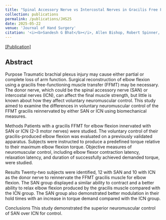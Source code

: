 ```yaml
---
title: "Spinal Accessory Nerve vs Intercostal Nerves in Gracilis Free Functioning Muscle Transfer for Elbow Flexion in Adult Brachial Plexus Patients"
collection: publications
permalink: /publications/JHS25
date: 2025-05-22
venue: 'Journal of Hand Surgery'
citation: '<i><b>Sandesh G Bhat</b></i>, Allen Bishop, Robert Spinner, Kenton Kaufman, Alexander Shin.'
---
```


[[Publication]](https://www.sciencedirect.com/science/article/abs/pii/S0363502325001923)

## Abstract

Purpose
Traumatic brachial plexus injury may cause either partial or complete loss of arm function. Surgical reconstruction of elbow flexion using a gracilis free-functioning muscle transfer (FFMT) may be necessary. The donor nerve, which could be the spinal accessory nerve (SAN) or intercostal nerves (ICN), can affect the final muscle strength, but little is known about how they affect voluntary neuromuscular control. This study aimed to examine the differences in voluntary neuromuscular control of the FFMT gracilis reinnervated by either SAN or ICN using biomechanical measures.

Methods
Patients with a gracilis FFMT for elbow flexion innervated with SAN or ICN (2–3 motor nerves) were studied. The voluntary control of their gracilis-produced elbow flexion was evaluated on a previously validated apparatus. Subjects were instructed to produce a predefined torque relative to their maximum elbow flexion torque. Objective measures of neuromuscular control, including elbow flexor contraction latency, relaxation latency, and duration of successfully achieved demanded torque, were studied.

Results
Twenty-two subjects were identified, 12 with SAN and 10 with ICN as the donor nerve to reinnervate the FFMT gracilis muscle for elbow flexion. The SAN group displayed a similar ability to contract and a better ability to relax elbow flexion produced by the gracilis muscle compared with the ICN group. The SAN group also demonstrated better modulation in their hold times with an increase in torque demand compared with the ICN group.

Conclusions
This study demonstrated the superior neuromuscular control of SAN over ICN for control.

